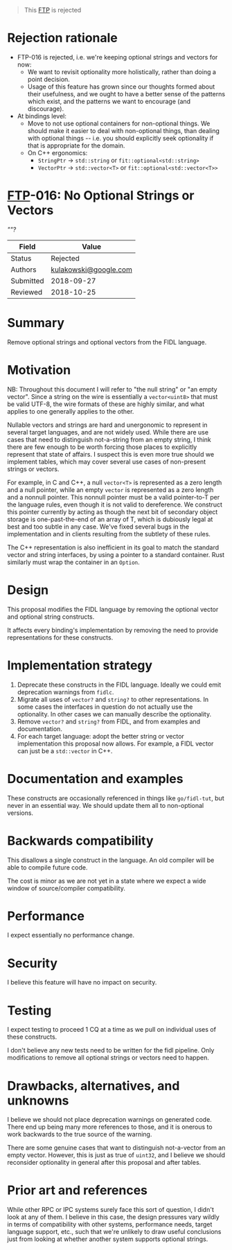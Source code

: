 > This [FTP](../README.md) is rejected

# Rejection rationale

* FTP-016 is rejected, i.e. we're keeping optional strings and vectors for now:
    * We want to revisit optionality more holistically, rather than doing a
      point decision.
    * Usage of this feature has grown since our thoughts formed about their
      usefulness, and we ought to have a better sense of the patterns which
      exist, and the patterns we want to encourage (and discourage).
* At bindings level:
    * Move to not use optional containers for non-optional things.
      We should make it easier to deal with non-optional things, than
      dealing with optional things -- i.e. you should explicitly seek
      optionality if that is appropriate for the domain.
    * On C++ ergonomics:
        * `StringPtr` -> `std::string` or `fit::optional<std::string>`
        * `VectorPtr` -> `std::vector<T>` or `fit::optional<std::vector<T>>`

# [FTP](../README.md)-016: No Optional Strings or Vectors

_""?_

Field     | Value
----------|--------------------------
Status    | Rejected
Authors   | kulakowski@google.com
Submitted | 2018-09-27
Reviewed  | 2018-10-25

# Summary

Remove optional strings and optional vectors from the FIDL language.

# Motivation

NB: Throughout this document I will refer to "the null string" or
"an empty vector".
Since a string on the wire is essentially a `vector<uint8>` that must be valid
UTF-8, the wire formats of these are highly similar, and what applies to
one generally applies to the other.

Nullable vectors and strings are hard and unergonomic to represent in
several target languages, and are not widely used.
While there are use cases that need to distinguish not-a-string from an
empty string, I think there are few enough to be worth forcing those places
to explicitly represent that state of affairs.
I suspect this is even more true should we implement tables, which may
cover several use cases of non-present strings or vectors.

For example, in C and C++, a null `vector<T>` is represented as a zero
length and a null pointer, while an empty `vector` is represented as a zero
length and a nonnull pointer.
This nonnull pointer must be a valid pointer-to-T per the language rules,
even though it is not valid to dereference.
We construct this pointer currently by acting as though the next bit of
secondary object storage is one-past-the-end of an array of T, which is
dubiously legal at best and too subtle in any case.
We've fixed several bugs in the implementation and in clients resulting
from the subtlety of these rules.

The C++ representation is also inefficient in its goal to match the
standard vector and string interfaces, by using a pointer to a standard
container.
Rust similarly must wrap the container in an `Option`.

# Design

This proposal modifies the FIDL language by removing the optional vector
and optional string constructs.

It affects every binding's implementation by removing the need to provide
representations for these constructs.

# Implementation strategy

1. Deprecate these constructs in the FIDL language.
   Ideally we could emit deprecation warnings from `fidlc`.
2. Migrate all uses of `vector?` and `string?` to other representations.
   In some cases the interfaces in question do not actually use the
   optionality.
   In other cases we can manually describe the optionality.
3. Remove `vector?` and `string?` from FIDL, and from examples and
   documentation.
4. For each target language: adopt the better string or vector
   implementation this proposal now allows.
   For example, a FIDL vector can just be a `std::vector` in C++.

# Documentation and examples

These constructs are occasionally referenced in things like `go/fidl-tut`,
but never in an essential way.
We should update them all to non-optional versions.

# Backwards compatibility

This disallows a single construct in the language.
An old compiler will be able to compile future code.

The cost is minor as we are not yet in a state where we expect a wide
window of source/compiler compatibility.

# Performance

I expect essentially no performance change.

# Security

I believe this feature will have no impact on security.

# Testing

I expect testing to proceed 1 CQ at a time as we pull on individual uses
of these constructs.

I don't believe any new tests need to be written for the fidl pipeline.
Only modifications to remove all optional strings or vectors need to
happen.

# Drawbacks, alternatives, and unknowns

I believe we should not place deprecation warnings on generated code.
There end up being many more references to those, and it is onerous to
work backwards to the true source of the warning.

There are some genuine cases that want to distinguish not-a-vector from an
empty vector. However, this is just as true of `uint32`, and I believe we
should reconsider optionality in general after this proposal and after
tables.

# Prior art and references

While other RPC or IPC systems surely face this sort of question, I didn't
look at any of them.
I believe in this case, the design pressures vary wildly in terms of
compatibility with other systems, performance needs, target language support,
etc., such that we're unlikely to draw useful conclusions just from
looking at whether another system supports optional strings.

